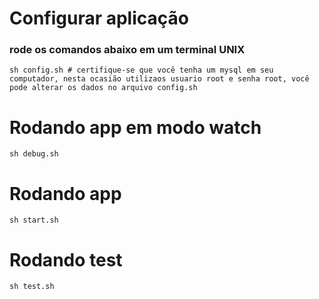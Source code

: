 # Configurar aplicação
### rode os comandos abaixo em um terminal UNIX

```shell
sh config.sh # certifique-se que você tenha um mysql em seu computador, nesta ocasião utilizaos usuario root e senha root, você pode alterar os dados no arquivo config.sh
```

# Rodando app em modo watch

```shell
sh debug.sh
```

# Rodando app

```shell
sh start.sh
```

# Rodando test

```shell
sh test.sh
```